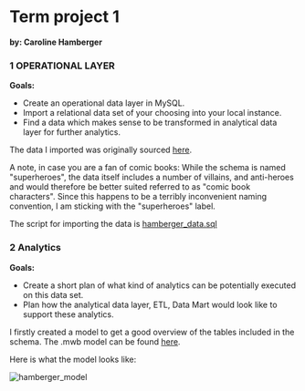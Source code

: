 # Term project 1
**by: Caroline Hamberger**

### 1 OPERATIONAL LAYER

**Goals:**
- Create an operational data layer in MySQL. 
- Import a relational data set of your choosing into your local instance. 
- Find a data which makes sense to be transformed in analytical data layer for further analytics.

The data I imported was originally sourced [here](https://github.com/bbrumm/databasestar/tree/main/sample_databases/sample_db_superheroes/mysql).

A note, in case you are a fan of comic books: While the schema is named "superheroes", the data itself includes a number of villains, and anti-heroes and would therefore be better suited referred to as "comic book characters". Since this happens to be a terribly inconvenient naming convention, I am sticking with the "superheroes" label.

The script for importing the data is [hamberger_data.sql](https://github.com/Caroline-Hamberger/data-engineering-1/blob/main/term1/hamberger_data.sql)

### 2 Analytics

**Goals:**
- Create a short plan of what kind of analytics can be potentially executed on this data set. 
- Plan how the analytical data layer, ETL, Data Mart would look like to support these analytics.

I firstly created a model to get a good overview of the tables included in the schema.
The .mwb model can be found [here](https://github.com/Caroline-Hamberger/data-engineering-1/blob/main/term1/hamberger_model.mwb).

Here is what the model looks like:

![hamberger_model]([hamberger_model.png](https://github.com/Caroline-Hamberger/data-engineering-1/blob/main/term1/hamberger_model.png))
